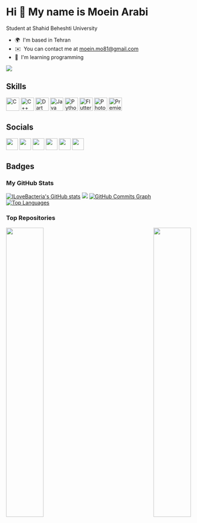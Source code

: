 # Hi 👋 My name is Moein Arabi

Student at Shahid Beheshti University

*   🌍  I'm based in Tehran
*   ✉️  You can contact me at [moein.mo81@gmail.com](mailto:moein.mo81@gmail.com)
*   🧠  I'm learning programming

<a href="https://www.github.com/ILoveBacteria" target="_blank" rel="noreferrer"><img src="https://img.shields.io/github/followers/ILoveBacteria?logo=github&style=for-the-badge&color=facc15&labelColor=1c1917" /></a>

## Skills
                  
<p align="left">
  
<a href="https://docs.microsoft.com/en-us/cpp/?view=msvc-170" target="_blank" rel="noreferrer"><img src="https://raw.githubusercontent.com/danielcranney/readme-generator/main/public/icons/skills/c-colored.svg" width="36" height="36" alt="C" /></a>
<a href="https://docs.microsoft.com/en-us/cpp/?view=msvc-170" target="_blank" rel="noreferrer"><img src="https://raw.githubusercontent.com/danielcranney/readme-generator/main/public/icons/skills/cplusplus-colored.svg" width="36" height="36" alt="C++" /></a>
<a href="https://dart.dev/" target="_blank" rel="noreferrer"><img src="https://raw.githubusercontent.com/danielcranney/readme-generator/main/public/icons/skills/dart-colored.svg" width="36" height="36" alt="Dart" /></a>
<a href="https://www.oracle.com/java/" target="_blank" rel="noreferrer"><img src="https://raw.githubusercontent.com/danielcranney/readme-generator/main/public/icons/skills/java-colored.svg" width="36" height="36" alt="Java" /></a>
<a href="https://www.python.org/" target="_blank" rel="noreferrer"><img src="https://raw.githubusercontent.com/danielcranney/readme-generator/main/public/icons/skills/python-colored.svg" width="36" height="36" alt="Python" /></a>
<a href="https://flutter.dev/" target="_blank" rel="noreferrer"><img src="https://raw.githubusercontent.com/danielcranney/readme-generator/main/public/icons/skills/flutter-colored.svg" width="36" height="36" alt="Flutter" /></a>
<a href="https://www.adobe.com/uk/products/photoshop.html" target="_blank" rel="noreferrer"><img src="https://raw.githubusercontent.com/danielcranney/readme-generator/main/public/icons/skills/photoshop-colored-dark.svg" width="36" height="36" alt="Photoshop" /></a>
<a href="https://www.adobe.com/uk/products/premiere.html" target="_blank" rel="noreferrer"><img src="https://raw.githubusercontent.com/danielcranney/readme-generator/main/public/icons/skills/premierepro-colored-dark.svg" width="36" height="36" alt="Premiere Pro" /></a>

</p>

## Socials

<p align="left">
                          
<a href="https://discord.com/users/ILoveBacteria#2288" target="_blank" rel="noreferrer"><img src="https://raw.githubusercontent.com/danielcranney/readme-generator/main/public/icons/socials/discord.svg" width="32" height="32" /></a>
<a href="https://www.github.com/ILoveBacteria" target="_blank" rel="noreferrer"><img src="https://raw.githubusercontent.com/danielcranney/readme-generator/main/public/icons/socials/github-dark.svg" width="32" height="32" /></a>
<a href="http://www.instagram.com/iandb.81" target="_blank" rel="noreferrer"><img src="https://raw.githubusercontent.com/danielcranney/readme-generator/main/public/icons/socials/instagram.svg" width="32" height="32" /></a>
<a href="https://www.linkedin.com/in/moein-arabi-020a56228/" target="_blank" rel="noreferrer"><img src="https://raw.githubusercontent.com/danielcranney/readme-generator/main/public/icons/socials/linkedin.svg" width="32" height="32" /></a>
<a href="https://www.stackoverflow.com/users/12620164/moein-arabi" target="_blank" rel="noreferrer"><img src="https://raw.githubusercontent.com/danielcranney/readme-generator/main/public/icons/socials/stackoverflow.svg" width="32" height="32" /></a>
<a href="https://www.twitch.tv/ilovebacteria" target="_blank" rel="noreferrer"><img src="https://raw.githubusercontent.com/danielcranney/readme-generator/main/public/icons/socials/twitch.svg" width="32" height="32" /></a>

</p>

## Badges

### My GitHub Stats

<a href="http://www.github.com/ILoveBacteria"><img src="https://github-readme-stats.vercel.app/api?username=ILoveBacteria&show_icons=true&hide=&count_private=true&title_color=84cc16&text_color=ffffff&icon_color=facc15&bg_color=1c1917&hide_border=true&show_icons=true" alt="ILoveBacteria's GitHub stats" /></a>
<a href="http://www.github.com/ILoveBacteria"><img src="https://github-readme-streak-stats.herokuapp.com/?user=ILoveBacteria&stroke=ffffff&background=1c1917&ring=84cc16&fire=84cc16&currStreakNum=ffffff&currStreakLabel=84cc16&sideNums=ffffff&sideLabels=ffffff&dates=ffffff&hide_border=true" /></a>
<a href="http://www.github.com/ILoveBacteria"><img src="https://activity-graph.herokuapp.com/graph?username=ILoveBacteria&bg_color=1c1917&color=ffffff&line=facc15&point=ffffff&area_color=1c1917&area=true&hide_border=true&custom_title=GitHub%20Commits%20Graph" alt="GitHub Commits Graph" /></a>
<a href="https://github.com/ILoveBacteria" align="left"><img src="https://github-readme-stats.vercel.app/api/top-langs/?username=ILoveBacteria&langs_count=10&title_color=84cc16&text_color=ffffff&icon_color=facc15&bg_color=1c1917&hide_border=true&locale=en&custom_title=Top%20%Languages" alt="Top Languages" /></a>

### Top Repositories

<div width="100%" align="center">
  
<a href="https://github.com/ILoveBacteria/namakala" align="left"><img align="left" width="45%" src="https://github-readme-stats.vercel.app/api/pin/?username=ILoveBacteria&repo=namakala&title_color=84cc16&text_color=ffffff&icon_color=facc15&bg_color=1c1917&hide_border=true&locale=en" /></a>
<a href="https://github.com/ILoveBacteria/minesweeper-gui" align="right"><img align="right" width="45%" src="https://github-readme-stats.vercel.app/api/pin/?username=ILoveBacteria&repo=minesweeper-gui&title_color=84cc16&text_color=ffffff&icon_color=facc15&bg_color=1c1917&hide_border=true&locale=en" /></a></div><br /><br /><br /><br /><br /><br /><br />
